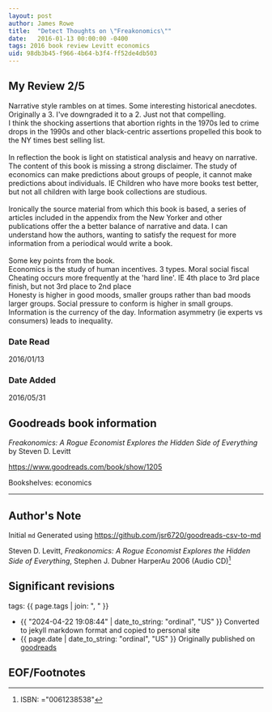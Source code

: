 ```yaml
---
layout: post
author: James Rowe
title:  "Detect Thoughts on \"Freakonomics\""
date:   2016-01-13 00:00:00 -0400
tags: 2016 book review Levitt economics
uid: 98db3b45-f966-4b64-b3f4-ff52de4db503
---
```




## My Review 2/5

Narrative style rambles on at times. Some interesting historical anecdotes. Originally a 3. I've downgraded it to a 2. Just not that compelling.<br/>I think the shocking assertions that abortion rights in the 1970s led to crime drops in the 1990s and other black-centric assertions propelled this book to the NY times best selling list.<br/><br/>In reflection the book is light on statistical analysis and heavy on narrative. The content of this book is missing a strong disclaimer. The study of economics can make predictions about groups of people, it cannot make predictions about individuals. IE Children who have more books test better, but not all children with large book collections are studious.<br/><br/>Ironically the source material from which this book is based, a series of articles included in the appendix from the New Yorker and other publications offer the a better balance of narrative and data. I can understand how the authors, wanting to satisfy the request for more information from a periodical would write a book.<br/><br/>Some key points from the book.<br/>Economics is the study of human incentives. 3 types. Moral social fiscal<br/>Cheating occurs more frequently at the 'hard line'. IE 4th place to 3rd place finish, but not 3rd place to 2nd place<br/>Honesty is higher in good moods, smaller groups rather than bad moods larger groups. Social pressure to conform is higher in small groups.<br/>Information is the currency of the day. Information asymmetry (ie experts vs consumers) leads to inequality.

### Date Read
2016/01/13

### Date Added
2016/05/31

## Goodreads book information

*Freakonomics: A Rogue Economist Explores the Hidden Side of Everything* by Steven D. Levitt

https://www.goodreads.com/book/show/1205

Bookshelves: economics

---

## Author's Note

Initial `md` Generated using https://github.com/jsr6720/goodreads-csv-to-md

Steven D. Levitt, *Freakonomics: A Rogue Economist Explores the Hidden Side of Everything*, Stephen J. Dubner HarperAu 2006 (Audio CD)[^1]

## Significant revisions

tags: {{ page.tags | join: ", " }} <!-- todo move this somewhere -->

- {{ "2024-04-22 19:08:44" | date_to_string: "ordinal", "US" }} Converted to jekyll markdown format and copied to personal site
- {{ page.date | date_to_string: "ordinal", "US" }} Originally published on [goodreads](https://www.goodreads.com)

## EOF/Footnotes

[^1]: ISBN: ="0061238538"